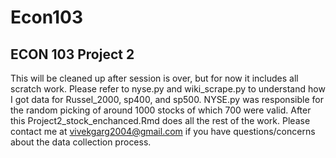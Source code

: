 # Econ103
## ECON 103 Project 2

This will be cleaned up after session is over, but for now it includes all scratch work. Please refer to nyse.py and wiki_scrape.py to understand how I got data for Russel_2000, sp400, and sp500. NYSE.py was responsible for the random picking of around 1000 stocks of which 700 were valid. After this Project2_stock_enchanced.Rmd does all the rest of the work. Please contact me at vivekgarg2004@gmail.com if you have questions/concerns about the data collection process.
